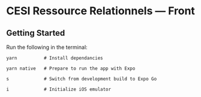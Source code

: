 # CESI Ressource Relationnels — Front

## Getting Started

Run the following in the terminal:

```
yarn          # Install dependancies

yarn native   # Prepare to run the app with Expo

s             # Switch from development build to Expo Go

i             # Initialize iOS emulator
```
